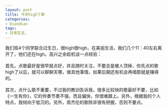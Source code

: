 ```yaml
---
layout: post
title: 今天high了歌
categories:
- Diandian
tags:
- 日常生活, 
---
```

我们班4个同学联合过生日，很high很high，在美丽生活，我们几个11：40左右离开了，他们还在high。高兴之余趁机谈一点经验：
<br />
<br />首先，点歌最好是很早就点好，并且随时关注，不要总是被人顶掉，你先点的歌high了以后，就可以聊聊天哪，做其他事情，如果后期还有机会再唱那就是赚得的。
<br />
<br />其次，点什么歌不重要，不过我的教训告诉我，很多比较快的歌最好不要，比如《一生有你》，它的伴奏节奏不强，而且偏快，你很难跟上。另外，根据我的个人特点，我倾向于低沉的。另外，周杰伦的歌除非很有把握，否则不要点。